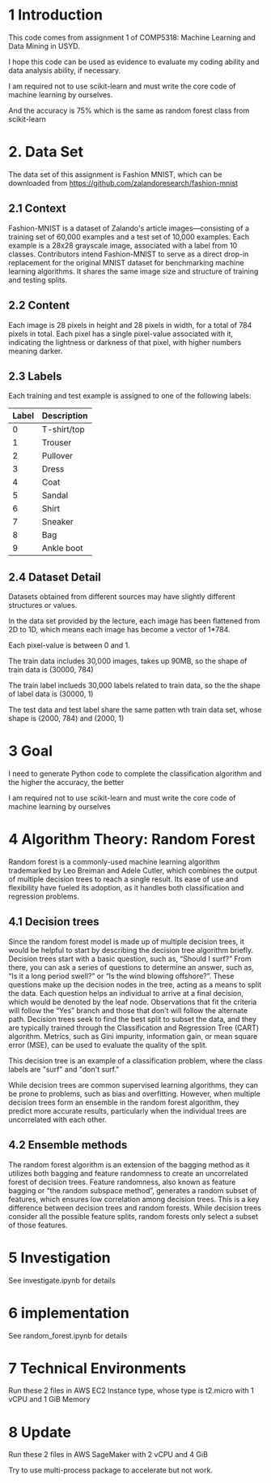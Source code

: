 # 1 Introduction

This code comes from assignment 1 of COMP5318: Machine Learning and Data Mining in USYD.

I hope this code can be used as evidence to evaluate my coding ability and data analysis ability, if necessary.

I am required not to use scikit-learn and must write the core code of machine learning by ourselves.

And the accuracy is 75% which is the same as random forest class from scikit-learn

# 2. Data Set

The data set of this assignment is Fashion MNIST, which can be downloaded from https://github.com/zalandoresearch/fashion-mnist

## 2.1 Context

Fashion-MNIST is a dataset of Zalando's article images—consisting of a training set of 60,000 examples and a test set of 10,000 examples. Each example is a 28x28 grayscale image, associated with a label from 10 classes. Contributors intend Fashion-MNIST to serve as a direct drop-in replacement for the original MNIST dataset for benchmarking machine learning algorithms. It shares the same image size and structure of training and testing splits.

## 2.2 Content

Each image is 28 pixels in height and 28 pixels in width, for a total of 784 pixels in total. Each pixel has a single pixel-value associated with it, indicating the lightness or darkness of that pixel, with higher numbers meaning darker. 

## 2.3 Labels

Each training and test example is assigned to one of the following labels:

|Label|Description|
|----|----|
|0|T-shirt/top|
|1|Trouser|
|2|Pullover|
|3|Dress|
|4|Coat|
|5|Sandal|
|6|Shirt|
|7|Sneaker|
|8|Bag| 
|9|Ankle boot|

## 2.4 Dataset Detail

Datasets obtained from different sources may have slightly different structures or values.

In the data set provided by the lecture, each image has been flattened from 2D to 1D, which means each image has become a vector of 1*784. 

Each pixel-value is between 0 and 1. 

The train data includes 30,000 images, takes up 90MB, so the shape of train data is (30000, 784)

The train label inclueds 30,000 labels related to train data, so the the shape of label data is (30000, 1)

The test data and test label share the same patten wth train data set, whose shape is (2000, 784) and (2000, 1)

# 3 Goal

I need to generate Python code to complete the classification algorithm and the higher the accuracy, the better

I am required not to use scikit-learn and must write the core code of machine learning by ourselves

# 4 Algorithm Theory: Random Forest

Random forest is a commonly-used machine learning algorithm trademarked by Leo Breiman and Adele Cutler, which combines the output of multiple decision trees to reach a single result. Its ease of use and flexibility have fueled its adoption, as it handles both classification and regression problems.

## 4.1 Decision trees

Since the random forest model is made up of multiple decision trees, it would be helpful to start by describing the decision tree algorithm briefly. Decision trees start with a basic question, such as, “Should I surf?” From there, you can ask a series of questions to determine an answer, such as, “Is it a long period swell?” or “Is the wind blowing offshore?”. These questions make up the decision nodes in the tree, acting as a means to split the data. Each question helps an individual to arrive at a final decision, which would be denoted by the leaf node. Observations that fit the criteria will follow the “Yes” branch and those that don’t will follow the alternate path.  Decision trees seek to find the best split to subset the data, and they are typically trained through the Classification and Regression Tree (CART) algorithm. Metrics, such as Gini impurity, information gain, or mean square error (MSE), can be used to evaluate the quality of the split.  

This decision tree is an example of a classification problem, where the class labels are "surf" and "don't surf."

While decision trees are common supervised learning algorithms, they can be prone to problems, such as bias and overfitting. However, when multiple decision trees form an ensemble in the random forest algorithm, they predict more accurate results, particularly when the individual trees are uncorrelated with each other.

## 4.2 Ensemble methods

The random forest algorithm is an extension of the bagging method as it utilizes both bagging and feature randomness to create an uncorrelated forest of decision trees. Feature randomness, also known as feature bagging or “the random subspace method”, generates a random subset of features, which ensures low correlation among decision trees. This is a key difference between decision trees and random forests. While decision trees consider all the possible feature splits, random forests only select a subset of those features.

# 5 Investigation

See investigate.ipynb for details

# 6 implementation

See random_forest.ipynb for details

# 7 Technical Environments
Run these 2 files in AWS EC2 Instance type, whose type is t2.micro with 1 vCPU and 1 GiB Memory 

# 8 Update
Run these 2 files in AWS SageMaker with 2 vCPU and 4 GiB

Try to use multi-process package to accelerate but not work.